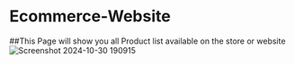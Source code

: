 # Ecommerce-Website
##This Page will show you all Product list available on the store or website
![Screenshot 2024-10-30 190915](https://github.com/user-attachments/assets/9a2c3c8d-876d-400b-84ca-a5a036e1a64e)
